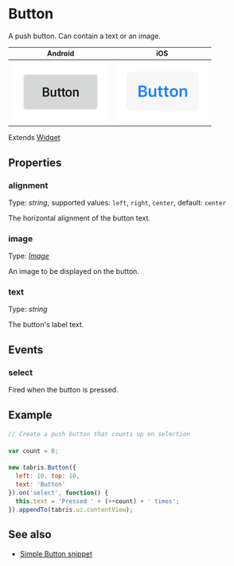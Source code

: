 # Button

A push button. Can contain a text or an image.

Android | iOS
--- | ---
![Button on Android](img/android/Button.png) | ![Button on iOS](img/ios/Button.png)

Extends [Widget](Widget.md)

## Properties

### alignment

Type: *string*, supported values: `left`, `right`, `center`, default: `center`

The horizontal alignment of the button text.

### image

Type: *[Image](../types.md#image)*

An image to be displayed on the button.

### text

Type: *string*

The button's label text.


## Events

### select
Fired when the button is pressed.



## Example
```js
// Create a push button that counts up on selection

var count = 0;

new tabris.Button({
  left: 10, top: 10,
  text: 'Button'
}).on('select', function() {
  this.text = 'Pressed ' + (++count) + ' times';
}).appendTo(tabris.ui.contentView);
```
## See also

- [Simple Button snippet](https://github.com/eclipsesource/tabris-js/tree/v2.0.0-beta2/snippets/button.js)
